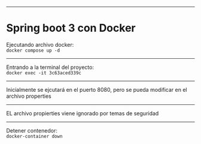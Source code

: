 <hr />
<h1>Spring boot 3 con Docker</h1>

<p>
Ejecutando archivo docker:
<br/>
<code>docker compose up -d</code>
</p>
<hr />
<p>
Entrando a la terminal del proyecto:
<br/>
<code>docker exec -it 3c63aced339c <id_contenedor></code>
</p>

<hr />
<p>
Inicialmente se ejcutará en el puerto 8080, pero se pueda modificar en el archivo properties</p>
<hr />
<p>
EL archivo propierties viene ignorado por temas de seguridad</p>
<hr />
<p>
Detener contenedor:
<br/>
<code>docker-container down</code>
</p>